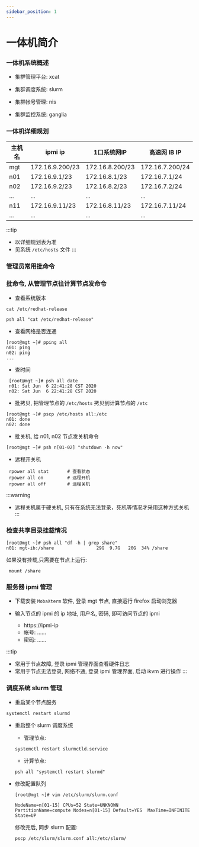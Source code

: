 ```yaml
---
sidebar_position: 1
---
```


# 一体机简介

### 一体机系统概述

- 集群管理平台: xcat

- 集群调度系统: slurm

- 集群帐号管理: nis

- 集群监控系统: ganglia

### 一体机详细规划

| 主机名   | ipmi ip         | 1口系统网IP     | 高速网 IB IP    |
| -------- | --------------- | --------------- | --------------- |
| mgt      | 172.16.9.200/23 | 172.16.8.200/23 | 172.16.7.200/24 |
| n01      | 172.16.9.1/23   | 172.16.8.1/23   | 172.16.7.1/24   |
| n02      | 172.16.9.2/23   | 172.16.8.2/23   | 172.16.7.2/24   |
| ...      | ...             | ...             | ...             |
| n11      | 172.16.9.11/23  | 172.16.8.11/23  | 172.16.7.11/24  |
| ...      | ...             | ...             | ...             |

:::tip
- 以详细规划表为准
- 见系统 ``/etc/hosts`` 文件
:::

### 管理员常用批命令

### 批命令, 从管理节点往计算节点发命令

- 查看系统版本

```shell:no-line-numbers
cat /etc/redhat-release

psh all "cat /etc/redhat-release"
```

- 查看网络是否连通

```bash:no-line-numbers
[root@mgt ~]# pping all
n01: ping
n02: ping
...
```
- 查时间

```bash:no-line-numbers
 [root@mgt ~]# psh all date
 n01: Sat Jun  6 22:41:28 CST 2020
 n02: Sat Jun  6 22:41:28 CST 2020
```
- 批拷贝, 把管理节点的 ``/etc/hosts`` 拷贝到计算节点的 ``/etc``

```bash:no-line-numbers
[root@mgt ~]# pscp /etc/hosts all:/etc
n01: done
n02: done
```

- 批关机, 给 n01, n02 节点发关机命令

```bash:no-line-numbers
[root@mgt ~]# psh n[01-02] "shutdown -h now"
```
- 远程开关机

```bash:no-line-numbers
 rpower all stat       # 查看状态
 rpower all on         # 远程开机
 rpower all off        # 远程关机
```
:::warning
- 远程关机属于硬关机, 只有在系统无法登录，死机等情况才采用这种方式关机
:::

### 检查共享目录挂载情况

```bash:no-line-numbers
[root@mgt ~]# psh all "df -h | grep share"
n01: mgt-ib:/share                29G  9.7G   20G  34% /share

```

如果没有挂载,只需要在节点上运行:

```:no-line-numbers
 mount /share
```
### 服务器 ipmi 管理

- 下载安装 ``MobaXterm`` 软件, 登录 mgt 节点, 直接运行 firefox 启动浏览器

- 输入节点的 ipmi 的 ip 地址, 用户名, 密码, 即可访问节点的 ipmi

  - https://ipmi-ip
  - 帐号: ......
  - 密码: ......

:::tip
- 常用于节点故障, 登录 ipmi 管理界面查看硬件日志
- 常用于节点无法登录, 网络不通, 登录 ipmi 管理界面, 启动 ikvm 进行操作
:::

### 调度系统 slurm 管理

- 重启某个节点服务

```:no-line-numbers
systemctl restart slurmd
```
- 重启整个 slurm 调度系统

  - 管理节点:

  ```:no-line-numbers
  systemctl restart slurmctld.service
  ```

  - 计算节点:

  ```:no-line-numbers
  psh all "systemctl restart slurmd"
  ```
- 修改配置队列

  ```:no-line-numbers
  [root@mgt ~]# vim /etc/slurm/slurm.conf

  NodeName=n[01-15] CPUs=52 State=UNKNOWN
  PartitionName=compute Nodes=n[01-15] Default=YES  MaxTime=INFINITE State=UP
  ```

  修改完后, 同步 slurm 配置:

  ```:no-line-numbers
  pscp /etc/slurm/slurm.conf all:/etc/slurm/
  ```
